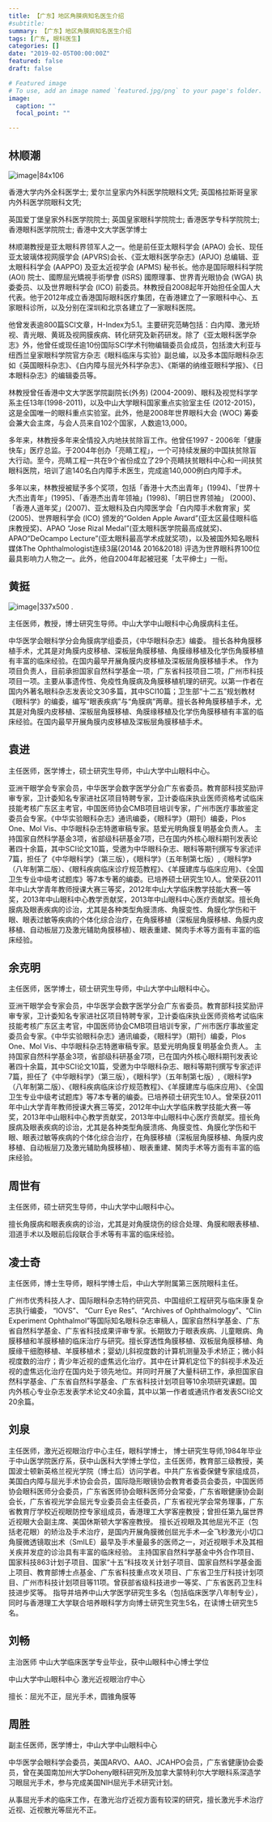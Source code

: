 ```yaml
---
title: 【广东】地区角膜病知名医生介绍
#subtitle: 
summary: 【广东】地区角膜病知名医生介绍
tags: [广东, 眼科医生]
categories: []
date: "2019-02-05T00:00:00Z"
featured: false
draft: false

# Featured image
# To use, add an image named `featured.jpg/png` to your page's folder. 
image:
  caption: ""
  focal_point: ""

---
```



## 林顺潮

![image|84x106](/img/wiki/linshunchao.png) 

香港大学内外全科医学士; 爱尔兰皇家内外科医学院眼科文凭; 英国格拉斯哥皇家内外科医学院眼科文凭;

英国爱丁堡皇家外科医学院院士; 英国皇家眼科学院院士; 香港医学专科学院院士; 香港眼科医学院院士; 香港中文大学医学博士

林顺潮教授是亚太眼科界领军人之一。他是前任亚太眼科学会 (APAO) 会长、现任亚太玻璃体视网膜学会 (APVRS)会长、《亚太眼科医学杂志》(APJO) 总编辑、亚太眼科科学会 (AAPPO) 及亚太近视学会 (APMS) 秘书长。他亦是国际眼科科学院 (AOI) 院士、國際屈光矯視手術學會 (ISRS) 國際理事、世界青光眼协会 (WGA) 执委委员、以及世界眼科学会 (ICO) 前委员。林教授自2008起年开始担任全国人大代表。他于2012年成立香港国际眼科医疗集团，在香港建立了一家眼科中心、五家眼科诊所，以及分别在深圳和北京各建立了一家眼科医院。

他曾发表逾800篇SCI文章，H-Index为5.1。主要研究范畴包括：白内障、激光矫视、青光眼、黄斑及视网膜疾病、转化研究及新药研发。除了《亚太眼科医学杂志》外，他曾任或现任逾10份国际SCI学术刊物编辑委员会成员，包括澳大利亚与纽西兰皇家眼科学院官方杂志《眼科临床与实验》副总编，以及多本国际眼科杂志如《英国眼科杂志》、《白内障与屈光外科学杂志》、《斯堪的纳维亚眼科学报》、《日本眼科杂志》的编辑委员等。

林教授曾任香港中文大学医学院副院长(外务) (2004-2009)、眼科及视觉科学学系主任13年(1998-2011)，以及中山大学眼科国家重点实验室主任 (2012-2015)，这是全国唯一的眼科重点实验室。此外，他是2008年世界眼科大会 (WOC) 筹委会兼大会主席，与会人员来自102个国家，人数逾13,000。

多年来，林教授多年来全情投入内地扶贫除盲工作。他曾任1997 - 2006年「健康快车」医疗总监。于2004年创办「亮睛工程」，一个可持续发展的中国扶贫除盲大行动。至今，亮睛工程一共在9个省份成立了29个亮睛扶贫眼科中心和一间扶贫眼科医院，培训了逾140名白内障手术医生，完成逾140,000例白内障手术。

多年以来，林教授被赋予多个奖项，包括「香港十大杰出青年」(1994)、「世界十大杰出青年」(1995)、「香港杰出青年领袖」(1998)、「明日世界领袖」 (2000)、「香港人道年奖」(2007)、亚太眼科及白内障医学会「白内障手术敎育家」奖 (2005)、世界眼科学会 (ICO) 颁发的“Golden Apple Award”(亚太区最佳眼科临床教授奖)、APAO “Jose Rizal Medal”(亚太眼科医学院最高成就奖)、APAO“DeOcampo Lecture”(亚太眼科最高学术成就奖项)，以及被国外知名眼科媒体The Ophthalmologist连续3届(2014&amp; 2016&amp;2018) 评选为世界眼科界100位最具影响力人物之一。此外，他自2004年起被冠冕「太平绅士」一衔。


## 黄挺
![image|337x500](/img/wiki/huangting.jpeg) .

主任医师，教授，博士研究生导师。中山大学中山眼科中心角膜病科主任。

中华医学会眼科学分会角膜病学组委员，《中华眼科杂志》编委。 擅长各种角膜移植手术，尤其是对角膜内皮移植、深板层角膜移植、角膜缘移植及化学伤角膜移植有丰富的临床经验。在国内最早开展角膜内皮移植及深板层角膜移植手术。 作为项目负责人，目前承担国家自然科学基金一项，广东省科技项目二项，广州市科技项目一项。主要从事遗传性、免疫性角膜病及角膜移植机理的研究。以第一作者在国内外著名眼科杂志发表论文30多篇，其中SCI10篇；卫生部“十二五”规划教材《眼科学》的编委，编写“眼表疾病”与“角膜病”两章。擅长各种角膜移植手术，尤其是对角膜内皮移植、深板层角膜移植、角膜缘移植及化学伤角膜移植有丰富的临床经验。在国内最早开展角膜内皮移植及深板层角膜移植手术。

## 袁进

主任医师，医学博士，硕士研究生导师，中山大学中山眼科中心。

亚洲干眼学会专家会员，中华医学会数字医学分会广东省委员。教育部科技奖励评审专家，卫计委知名专家进社区项目特聘专家，卫计委临床执业医师资格考试临床技能考核广东区主考官，中国医师协会CMB项目培训专家，广州市医疗事故鉴定委员会专家。《中华实验眼科杂志》通讯编委，《眼科学》（期刊）编委，Plos One、Mol Vis、中华眼科杂志特邀审稿专家。慈爱光明角膜复明基金负责人。 主持国家自然科学基金3项，省部级科研基金7项，已在国内外核心眼科期刊发表论著四十余篇，其中SCI论文10篇，受邀为中华眼科杂志、眼科等期刊撰写专家述评7篇，担任了《中华眼科学》（第三版），《眼科学》（五年制第七版）,《眼科学》（八年制第二版）、《眼科疾病临床诊疗规范教程》、《羊膜建库与临床应用》、《全国卫生专业中级考试题库》等7本专著的编委。已培养硕士研究生10人。曾荣获2011年中山大学青年教师授课大赛三等奖，2012年中山大学临床教学技能大赛一等奖，2013年中山眼科中心教学贡献奖，2013年中山眼科中心医疗贡献奖。擅长角膜病及眼表疾病的诊治，尤其是各种类型角膜溃疡、角膜变性、角膜化学伤和干眼、眼表过敏等疾病的个体化综合治疗，在角膜移植（深板层角膜移植、角膜内皮移植、自动板层刀及激光辅助角膜移植）、眼表重建、胬肉手术等方面有丰富的临床经验。

## 余克明

主任医师，医学博士，硕士研究生导师，中山大学中山眼科中心。

亚洲干眼学会专家会员，中华医学会数字医学分会广东省委员。教育部科技奖励评审专家，卫计委知名专家进社区项目特聘专家，卫计委临床执业医师资格考试临床技能考核广东区主考官，中国医师协会CMB项目培训专家，广州市医疗事故鉴定委员会专家。《中华实验眼科杂志》通讯编委，《眼科学》（期刊）编委，Plos One、Mol Vis、中华眼科杂志特邀审稿专家。慈爱光明角膜复明基金负责人。 主持国家自然科学基金3项，省部级科研基金7项，已在国内外核心眼科期刊发表论著四十余篇，其中SCI论文10篇，受邀为中华眼科杂志、眼科等期刊撰写专家述评7篇，担任了《中华眼科学》（第三版），《眼科学》（五年制第七版）,《眼科学》（八年制第二版）、《眼科疾病临床诊疗规范教程》、《羊膜建库与临床应用》、《全国卫生专业中级考试题库》等7本专著的编委。已培养硕士研究生10人。曾荣获2011年中山大学青年教师授课大赛三等奖，2012年中山大学临床教学技能大赛一等奖，2013年中山眼科中心教学贡献奖，2013年中山眼科中心医疗贡献奖。擅长角膜病及眼表疾病的诊治，尤其是各种类型角膜溃疡、角膜变性、角膜化学伤和干眼、眼表过敏等疾病的个体化综合治疗，在角膜移植（深板层角膜移植、角膜内皮移植、自动板层刀及激光辅助角膜移植）、眼表重建、胬肉手术等方面有丰富的临床经验。


## 周世有

主任医师，硕士研究生导师，中山大学中山眼科中心。 

擅长角膜病和眼表疾病的诊治，尤其是对角膜烧伤的综合处理、角膜和眼表移植、泪道手术以及眼前后段联合手术等有丰富的临床经验。

## 凌士奇

主任医师，博士生导师，眼科学博士后，中山大学附属第三医院眼科主任。

广州市优秀科技人才、国际眼科杂志特约研究员、中国组织工程研究与临床康复杂志执行编委， “IOVS”、 “Curr Eye Res”、“Archives of Ophthalmology”、“Clin Experiment Ophthalmol”等国际知名眼科杂志审稿人，国家自然科学基金、广东省自然科学基金、广东省科技成果评审专家。长期致力于眼表疾病、儿童眼病、角膜移植和羊膜移植的临床治疗与研究。擅长穿透性角膜移植、双板层角膜移植、角膜缘干细胞移植、羊膜移植术；婴幼儿斜视度数的计算机测量及手术矫正；微小斜视度数的治疗；青少年近视的虚焦远化治疗。其中在计算机定位下的斜视手术及近视的虚焦远化治疗在国内处于领先地位。并同时开展了大量科研工作，承担国家自然科学基金、广东省自然科学基金、广东省科技计划项目等10余项研究课题。国内外核心专业杂志发表学术论文40余篇，其中以第一作者或通讯作者发表SCI论文20余篇。


## 刘泉

主任医师，激光近视眼治疗中心主任，眼科学博士， 博士研究生导师,1984年毕业于中山医学院医疗系，获中山医科大学博士学位，主任医师，教育部三级教授，美国波士顿新英格兰视光学院（博士后）访问学者。中共广东省委保健专家组成员，美国白内障与屈光手术协会会员，国际隐形眼镜协会教育者委员会委员，中国医师协会眼科医师分会委员，广东省医师协会眼科医师分会常委，广东省眼健康协会副会长，广东省视光学会屈光专业委员会主任委员，广东省视光学会常务理事，广东省教育厅学校近视眼防控专家组成员，香港理工大学客座教授；曾担任第九届世界近视眼大会副主席、美国休斯顿大学客座教授。
擅长近视眼及其他屈光不正（包括老花眼）的矫治及手术治疗，是国内开展角膜微创屈光手术—全飞秒激光小切口角膜微透镜取出术（SmILE）最早及手术量最多的医师之一，对近视眼手术及其相关疾并发症的诊治具有丰富的临床经验。
主持国家自然科学基金中外合作项目、国家科技863计划子项目、国家“十五”科技攻关计划子项目、国家自然科学基金面上项目、教育部博士点基金、广东省科技重点攻关项目、广东省卫生厅科技计划项目、广州市科技计划项目等11项。曾获部省级科技进步一等奖、广东省医药卫生科技进步奖等。
指导并培养中山大学医学研究生多名（包括临床医学八年制专业），同时与香港理工大学联合培养眼科学方向博士研究生究生5名，在读博士研究生5名。

## 刘畅

主治医师 中山大学临床医学专业毕业，获中山眼科中心博士学位

中山大学中山眼科中心 激光近视眼治疗中心

擅长：屈光不正，屈光手术，圆锥角膜等

## 周胜

副主任医师，医学博士，中山大学中山眼科中心

中华医学会眼科学会委员，美国ARVO、AAO、JCAHPO会员，广东省健康协会委员，曾在美国南加州大学Doheny眼科研究所及加拿大蒙特利尔大学眼科系深造学习眼屈光手术，参与完成美国NIH屈光手术研究计划。

从事屈光手术的临床工作，在激光治疗近视方面有较深的研究，擅长激光手术治疗近视、近视散光等屈光不正。
